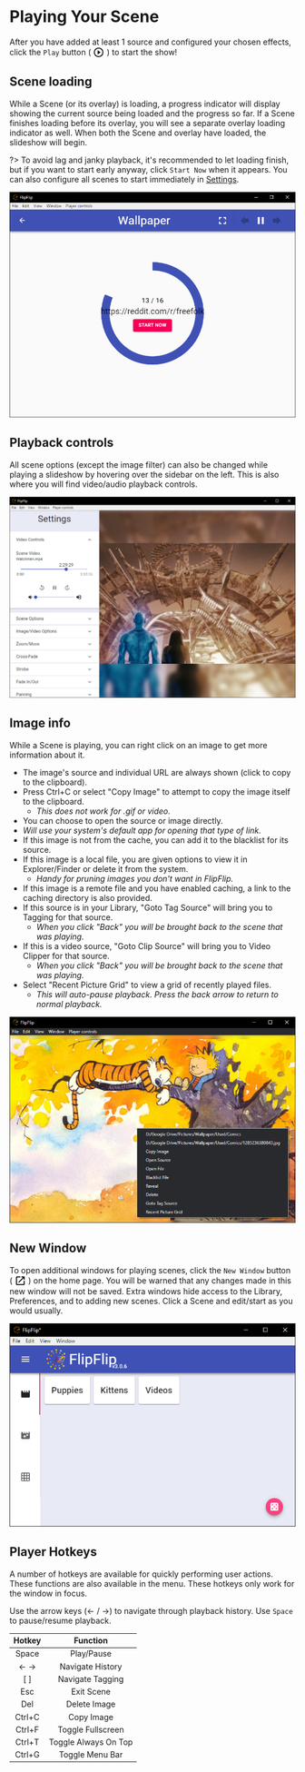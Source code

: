 # Playing Your Scene
After you have added at least 1 source and configured your chosen effects, click the `Play` button ( 
<img style="vertical-align: -5px" src="doc_icons/play.svg" alt="Play" width="20" height="20"> ) to start the show!

## Scene loading
While a Scene (or its overlay) is loading, a progress indicator will display showing the current source being loaded 
and the progress so far. If a Scene finishes loading before its overlay, you will see a separate overlay loading 
indicator as well. When both the Scene and overlay have loaded, the slideshow will begin. 

?> To avoid lag and janky playback, it's recommended to let loading finish, but if you want to start early anyway, 
click `Start Now` when it appears. You can also configure all scenes to start immediately in [Settings](config.md#player-settings).

![](doc_images/scene_loading.png)

## Playback controls
All scene options (except the image filter) can also be changed while playing a slideshow by hovering over the sidebar 
on the left. This is also where you will find video/audio playback controls.

![](doc_images/player_options.png)

## Image info
While a Scene is playing, you can right click on an image to get more information about it.

* The image's source and individual URL are always shown (click to copy to the clipboard).
* Press Ctrl+C or select "Copy Image" to attempt to copy the image itself to the clipboard. 
  * _This does not work for .gif or video._ 
* You can choose to open the source or image directly.
 * _Will use your system's default app for opening that type of link._
* If this image is not from the cache, you can add it to the blacklist for its source. 
* If this image is a local file, you are given options to view it in Explorer/Finder or delete it from the system. 
  * _Handy for pruning images you don't want in FlipFlip._ 
* If this image is a remote file and you have enabled caching, a link to the caching directory is also provided.
* If this source is in your Library, "Goto Tag Source" will bring you to Tagging for that source. 
  * _When you click "Back" you will be brought back to the scene that was playing._
* If this  is a video source, "Goto Clip Source" will bring you to Video Clipper for that source. 
  * _When you click "Back" you will be brought back to the scene that was playing._
* Select "Recent Picture Grid" to view a grid of recently played files. 
  * _This will auto-pause playback. Press the back arrow to return to normal playback._

![](doc_images/image_context_menu.png)

## New Window
To open additional windows for playing scenes, click the `New Window` button ( 
<img style="vertical-align: -5px" src="doc_icons/new.svg" alt="Play" width="20" height="20"> ) on the home page.
You will be warned that any changes made in this new window will not be saved. Extra windows hide access to the
Library, Preferences, and to adding new scenes. Click a Scene and edit/start as you would usually.

![](doc_images/new_window.png)

## Player Hotkeys
A number of hotkeys are available for quickly performing user actions. These functions are also available in the menu.
These hotkeys only work for the window in focus.

Use the arrow keys (← / →) to navigate through playback history. Use `Space` to pause/resume playback. 

| Hotkey   | Function             |
|:--------:|:--------------------:|
| Space    | Play/Pause           |
| ← →      | Navigate History     |
| [ ]      | Navigate Tagging     |
| Esc      | Exit Scene           |
| Del      | Delete Image         |
| Ctrl+C   | Copy Image           |
| Ctrl+F   | Toggle Fullscreen    |
| Ctrl+T   | Toggle Always On Top |
| Ctrl+G   | Toggle Menu Bar      |

